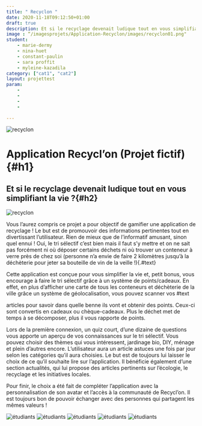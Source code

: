 ```yaml
---
title: " Recyclon "
date: 2020-11-18T09:12:50+01:00
draft: true
description: Et si le recyclage devenait ludique tout en vous simplifiant la vie ?
image : “/imagesprojets/Application-Recyclon/images/recyclon01.png"
student:
    - marie-dermy
    - nina-huet
    - constant-paulin
    - sara proffit
    - myleine-kazadila  
category: ["cat1", "cat2"]   
layout: projettest
param:
    - 
    -
    -
    -
    
---
```


![recyclon](/imagesprojets/Application-Recyclon/images/recyclon01.png#firstimg)

# Application Recycl’on (Projet fictif){#h1}

## Et si le recyclage devenait ludique tout en vous simplifiant la vie ?{#h2}

![recyclon](/imagesprojets/Application-Recyclon/images/recyclon02.png#secondimg)



Vous l’aurez compris ce projet a pour objectif de gamifier une application de recyclage ! Le but est de promouvoir des informations pertinentes tout en divertissant l’utilisateur. Rien de mieux que de l’informatif amusant, sinon quel ennui ! Oui, le tri sélectif c’est bien mais il faut s’y mettre et on ne sait pas forcément ni où déposer certains déchets ni où trouver un conteneur à verre près de chez soi (personne n’a envie de faire 2 kilomètres jusqu’à la déchèterie pour jeter sa bouteille de vin de la veille !){.#text}



Cette application est conçue pour vous simplifier la vie et, petit bonus, vous encourage à faire le tri sélectif grâce à un système de points/cadeaux. En effet, en plus d’afficher une carte de tous les conteneurs et déchèterie de la ville grâce un système de géolocalisation, vous pouvez scanner vos #text

articles pour savoir dans quelle benne ils vont et obtenir des points. Ceux-ci sont convertis en cadeaux ou chèque-cadeaux. Plus le déchet met de temps à se décomposer, plus il vous rapporte de points.


Lors de la première connexion, un quiz court, d’une dizaine de questions vous apporte un aperçu de vos connaissances sur le tri sélectif. Vous pouvez choisir des thèmes qui vous intéressent, jardinage bio, DIY, ménage et plein d’autres encore. L’utilisateur aura un article astuces une fois par jour selon les catégories qu’il aura choisies. Le but est de toujours lui laisser le choix de ce qu’il souhaite lire sur l’application. Il bénéficie également d’une section actualités, qui lui propose des articles pertinents sur l’écologie, le recyclage et les initiatives locales.

Pour finir, le choix a été fait de compléter l’application avec la personnalisation de son avatar et l’accès à la communauté de Recycl’on. Il est toujours bon de pouvoir échanger avec des personnes qui partagent les mêmes valeurs !    



![étudiants](/imagesprojets/Application-Recyclon/participants/constantpaulinwd.png#center) 
![étudiants](/imagesprojets/Application-Recyclon/participants/mariedermywd.png#center)
![étudiants](/imagesprojets/Application-Recyclon/participants/myleinekazadilam.png#center)
![étudiants](/imagesprojets/Application-Recyclon/participants/ninahuetwd.jpg#center)
![étudiants](/imagesprojets/Application-Recyclon/participants/saraproffitwd.png#center)

